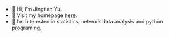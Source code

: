 - 👋 Hi, I’m Jingtian Yu.
- 👀 Visit my homepage [here](https://yu-jingtian.github.io/).
- 🌱 I’m interested in statistics, network data analysis and python programing.

<!---
yu-jingtian/yu-jingtian is a ✨ special ✨ repository because its `README.md` (this file) appears on your GitHub profile.
You can click the Preview link to take a look at your changes.
--->
